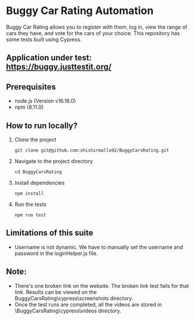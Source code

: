 # Buggy Car Rating Automation

Buggy Car Rating allows you to register with them, log in, view the range of cars they have, and vote for the cars of your choice. This repository has some tests built using Cypress.

## Application under test: https://buggy.justtestit.org/

## Prerequisites
- node.js (Version v16.16.0)
- npm (8.11.0)

## How to run locally?
1. Clone the project
 
    ```git clone git@github.com:shishirmalla92/BuggyCarsRating.git```

2. Navigate to the project directory

    ```cd BuggyCarsRating```

3. Install dependencies
    
    ```npm install```

4. Run the tests

    ```npm run test```

## Limitations of this suite
- Username is not dynamic. We have to manually set the username and password in the loginHelper.js file.

## Note:
- There's one broken link on the website. The broken link test fails for that link. Results can be viewed on the BuggyCarsRating\cypress\screenshots directory.
- Once the test runs are completed, all the videos are stored in \BuggyCarsRating\cypress\videos directory. 

